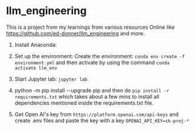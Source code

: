 # llm_engineering

This is a project from my learnings from various resources Online like https://github.com/ed-donner/llm_engineering and more.

1. Install Anaconda:

2. Set up the environment: Create the environment: `conda env create -f environment.yml` and then activate by using the command `conda activate llm_env`

3. Start Jupyter lab: `jupyter lab`

4. python -m pip install --upgrade pip and then do `pip install -r requirements.txt` which takes about a few mins to install all dependencies mentioned inside the requirements.txt file. 

5. Get Open AI's key from `https://platform.openai.com/api-keys` and create .env files and paste the key with a key `OPENAI_API_KEY=sk-proj-*`


